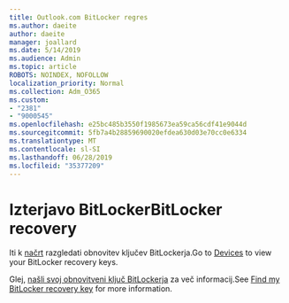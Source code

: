 ```yaml
---
title: Outlook.com BitLocker regres
ms.author: daeite
author: daeite
manager: joallard
ms.date: 5/14/2019
ms.audience: Admin
ms.topic: article
ROBOTS: NOINDEX, NOFOLLOW
localization_priority: Normal
ms.collection: Adm_O365
ms.custom:
- "2381"
- "9000545"
ms.openlocfilehash: e25bc485b3550f1985673ea59ca56cdf41e9044d
ms.sourcegitcommit: 5fb7a4b28859690020efdea630d03e70cc0e6334
ms.translationtype: MT
ms.contentlocale: sl-SI
ms.lasthandoff: 06/28/2019
ms.locfileid: "35377209"
---
```

# <a name="bitlocker-recovery"></a><span data-ttu-id="0fea9-102">Izterjavo BitLocker</span><span class="sxs-lookup"><span data-stu-id="0fea9-102">BitLocker recovery</span></span>

<span data-ttu-id="0fea9-103">Iti k [načrt](https://account.microsoft.com/devices/recoverykey) razgledati obnovitev ključev BitLockerja.</span><span class="sxs-lookup"><span data-stu-id="0fea9-103">Go to [Devices](https://account.microsoft.com/devices/recoverykey) to view your BitLocker recovery keys.</span></span>

<span data-ttu-id="0fea9-104">Glej, [našli svoj obnovitveni ključ BitLockerja](https://support.microsoft.com/help/4026181) za več informacij.</span><span class="sxs-lookup"><span data-stu-id="0fea9-104">See [Find my BitLocker recovery key](https://support.microsoft.com/help/4026181) for more information.</span></span>